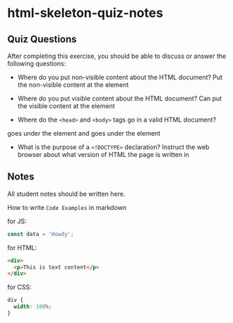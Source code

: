 # html-skeleton-quiz-notes

## Quiz Questions

After completing this exercise, you should be able to discuss or answer the following questions:

- Where do you put non-visible content about the HTML document?
  Put the non-visible content at the <head> element

- Where do you put visible content about the HTML document?
  Can put the visible content at the <body> element

- Where do the `<head>` and `<body>` tags go in a valid HTML document?
<head> goes under the <html> element and <body> goes under the <head> element

- What is the purpose of a `<!DOCTYPE>` declaration?
  Instruct the web browser about what version of HTML the page is written in

## Notes

All student notes should be written here.

How to write `Code Examples` in markdown

for JS:

```javascript
const data = 'Howdy';
```

for HTML:

```html
<div>
  <p>This is text content</p>
</div>
```

for CSS:

```css
div {
  width: 100%;
}
```

